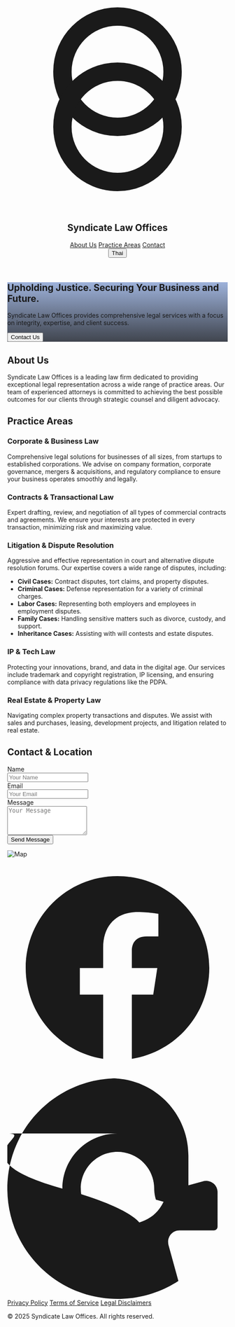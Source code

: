 <!DOCTYPE html>
<html lang="en"><head>
<meta charset="utf-8"/>
<meta charset="utf-8"/>
<link crossorigin="" href="https://fonts.gstatic.com/" rel="preconnect"/>
<link as="style" href="https://fonts.googleapis.com/css2?display=swap&amp;family=Inter:wght@400;500;700;900" onload="this.rel='stylesheet'" rel="stylesheet"/>
<title>Stitch Design</title>
<link href="data:image/x-icon;base64," rel="icon" type="image/x-icon"/>
<script src="https://cdn.tailwindcss.com?plugins=forms,container-queries"></script>
<script>
      tailwind.config = {
        darkMode: "class",
        theme: {
          extend: {
            colors: {
              primary: "#0d40a5",
              "background-light": "#f6f6f8",
              "background-dark": "#101622",
            },
            fontFamily: {
              display: ["Inter"],
            },
            borderRadius: {
              DEFAULT: "0.25rem",
              lg: "0.5rem",
              xl: "0.75rem",
              full: "9999px"
            },
          },
        },
      };
    </script>
</head>
<body class="font-display bg-background-light dark:bg-background-dark">
<div class="relative flex h-auto min-h-screen w-full flex-col overflow-x-hidden group/design-root">
<div class="layout-container flex h-full grow flex-col">
<header class="flex flex-col items-center justify-center whitespace-nowrap border-b border-background-light/10 dark:border-background-dark/10 px-10 py-4 bg-background-light dark:bg-background-dark sticky top-0 z-50 shadow-sm">
<div class="flex flex-col items-center gap-2 text-stone-800 dark:text-stone-200 w-full">
<div class="w-12 h-12 text-primary">
<svg fill="none" viewBox="0 0 48 48" xmlns="http://www.w3.org/2000/svg">
<path d="M24 30C30.6274 30 36 24.6274 36 18C36 11.3726 30.6274 6 24 6C17.3726 6 12 11.3726 12 18C12 24.6274 17.3726 30 24 30Z" stroke="currentColor" stroke-linecap="round" stroke-linejoin="round" stroke-width="4"></path>
<path d="M24 42C30.6274 42 36 36.6274 36 30C36 23.3726 30.6274 18 24 18C17.3726 18 12 23.3726 12 30C12 36.6274 17.3726 42 24 42Z" stroke="currentColor" stroke-linecap="round" stroke-linejoin="round" stroke-width="4"></path>
</svg>
</div>
<h2 class="text-xl font-bold tracking-tight text-stone-900 dark:text-white">Syndicate Law Offices</h2>
</div>
<nav class="hidden md:flex items-center gap-8 mt-4">
<a class="text-sm font-medium text-stone-600 dark:text-stone-300 hover:text-primary dark:hover:text-primary transition-colors" href="#">About Us</a>
<a class="text-sm font-medium text-stone-600 dark:text-stone-300 hover:text-primary dark:hover:text-primary transition-colors" href="#">Practice Areas</a>
<a class="text-sm font-medium text-stone-600 dark:text-stone-300 hover:text-primary dark:hover:text-primary transition-colors" href="#">Contact</a>
</nav>
<div class="flex items-center gap-4 absolute top-4 right-10">
<button class="flex min-w-[84px] cursor-pointer items-center justify-center overflow-hidden rounded-lg h-10 px-4 bg-background-light/80 dark:bg-background-dark/80 text-stone-700 dark:text-stone-300 text-sm font-bold border border-stone-200 dark:border-stone-700 hover:bg-stone-200 dark:hover:bg-stone-800 transition-colors">
<span class="truncate">Thai</span>
</button>
<div class="bg-center bg-no-repeat aspect-square bg-cover rounded-full size-10" style='background-image: url("https://lh3.googleusercontent.com/aida-public/AB6AXuB0KwRyVdjKnKBbAzR-YqOJy_MuEeUEhFU0zvRKfMYbXYeB6C2ddkgLrCI_NxuqawlKFx8hWPveSronhZc3aTD-e2obWWgnPYNyYRqiDwxdTtDdWagZ7CWam4uyYgaMW52_kapyfQvxTOybJwzJ7w2BsP-Nb3J7ApNUFnsRJk_nF85uWZbaI_SyYQyAoTnNX0gSnhZBTEgCQJxsde4OWH0BVOMMn65En_N_1SMKKFjV3kiCxdYHm2NoHWSaTT_08eDeWFixsBu_PPHY");'></div>
</div>
</header>
<main class="flex-1">
<section class="relative min-h-[60vh] flex items-center justify-center text-center text-white bg-cover bg-center" style='background-image: linear-gradient(rgba(13, 64, 165, 0.4), rgba(16, 22, 34, 0.8)), url("https://lh3.googleusercontent.com/aida-public/AB6AXuCthf3LMf7Yz0KhepgDp-LplVTJxrlfbDeeJdu-GVwHkpLdNTGiqPR7FYvpTLFPnFWFrFD1YH3GjQ_w0dm4jdPKiByOmqD3Vp8UOXHGldjpq8WFETQx7HSJlSLXRyGVHEibBf-btsg5SvEEj_xTDCOafcvlqB3Two-K38WB4QwguAkrSQJI6PbIf2FNZ5Y0jRde_pHLNfFxxXhX7VrS94zQ-pDV-u6vuThkzZGuJF2Qtmp13CgaLMYGWdHwCoRg4fnmc1S3l3GcQt5v");'>
<div class="max-w-4xl px-4">
<h1 class="text-4xl md:text-6xl font-black tracking-tighter">Upholding Justice. Securing Your Business and Future.</h1>
<p class="mt-4 text-lg md:text-xl max-w-2xl mx-auto text-stone-200">Syndicate Law Offices provides comprehensive legal services with a focus on integrity, expertise, and client success.</p>
<button class="mt-8 inline-flex items-center justify-center rounded-lg h-12 px-6 bg-primary text-white text-base font-bold tracking-wide hover:bg-primary/90 transition-colors shadow-lg">Contact Us</button>
</div>
</section>
<div class="max-w-5xl mx-auto px-4 sm:px-6 lg:px-8 py-16 sm:py-24">
<section class="mb-24 text-center" id="about">
<h2 class="text-3xl font-bold tracking-tight text-stone-900 dark:text-white sm:text-4xl">About Us</h2>
<p class="mt-6 max-w-3xl mx-auto text-lg leading-8 text-stone-600 dark:text-stone-400">Syndicate Law Offices is a leading law firm dedicated to providing exceptional legal representation across a wide range of practice areas. Our team of experienced attorneys is committed to achieving the best possible outcomes for our clients through strategic counsel and diligent advocacy.</p>
</section>
<section class="mb-24" id="practice-areas">
<h2 class="text-3xl font-bold tracking-tight text-stone-900 dark:text-white sm:text-4xl text-center">Practice Areas</h2>
<div class="mt-12 grid grid-cols-1 gap-12 sm:grid-cols-2 lg:grid-cols-1">
<div class="flex flex-col gap-6 p-6 rounded-xl bg-background-light/50 dark:bg-background-dark/50 shadow-sm">
<h3 class="text-xl font-semibold leading-7 text-stone-900 dark:text-white">Corporate &amp; Business Law</h3>
<p class="text-base leading-6 text-stone-600 dark:text-stone-400">Comprehensive legal solutions for businesses of all sizes, from startups to established corporations. We advise on company formation, corporate governance, mergers &amp; acquisitions, and regulatory compliance to ensure your business operates smoothly and legally.</p>
</div>
<div class="flex flex-col gap-6 p-6 rounded-xl bg-background-light/50 dark:bg-background-dark/50 shadow-sm">
<h3 class="text-xl font-semibold leading-7 text-stone-900 dark:text-white">Contracts &amp; Transactional Law</h3>
<p class="text-base leading-6 text-stone-600 dark:text-stone-400">Expert drafting, review, and negotiation of all types of commercial contracts and agreements. We ensure your interests are protected in every transaction, minimizing risk and maximizing value.</p>
</div>
<div class="flex flex-col gap-6 p-6 rounded-xl bg-background-light/50 dark:bg-background-dark/50 shadow-sm">
<h3 class="text-xl font-semibold leading-7 text-stone-900 dark:text-white">Litigation &amp; Dispute Resolution</h3>
<p class="text-base leading-6 text-stone-600 dark:text-stone-400">Aggressive and effective representation in court and alternative dispute resolution forums. Our expertise covers a wide range of disputes, including:</p>
<ul class="list-disc list-inside space-y-2 text-stone-600 dark:text-stone-400">
<li><strong>Civil Cases:</strong> Contract disputes, tort claims, and property disputes.</li>
<li><strong>Criminal Cases:</strong> Defense representation for a variety of criminal charges.</li>
<li><strong>Labor Cases:</strong> Representing both employers and employees in employment disputes.</li>
<li><strong>Family Cases:</strong> Handling sensitive matters such as divorce, custody, and support.</li>
<li><strong>Inheritance Cases:</strong> Assisting with will contests and estate disputes.</li>
</ul>
</div>
<div class="flex flex-col gap-6 p-6 rounded-xl bg-background-light/50 dark:bg-background-dark/50 shadow-sm">
<h3 class="text-xl font-semibold leading-7 text-stone-900 dark:text-white">IP &amp; Tech Law</h3>
<p class="text-base leading-6 text-stone-600 dark:text-stone-400">Protecting your innovations, brand, and data in the digital age. Our services include trademark and copyright registration, IP licensing, and ensuring compliance with data privacy regulations like the PDPA.</p>
</div>
<div class="flex flex-col gap-6 p-6 rounded-xl bg-background-light/50 dark:bg-background-dark/50 shadow-sm">
<h3 class="text-xl font-semibold leading-7 text-stone-900 dark:text-white">Real Estate &amp; Property Law</h3>
<p class="text-base leading-6 text-stone-600 dark:text-stone-400">Navigating complex property transactions and disputes. We assist with sales and purchases, leasing, development projects, and litigation related to real estate.</p>
</div>
</div>
</section>
<section id="contact">
<div class="grid grid-cols-1 md:grid-cols-2 gap-16 items-start">
<div>
<h2 class="text-3xl font-bold tracking-tight text-stone-900 dark:text-white sm:text-4xl">Contact &amp; Location</h2>
<form action="#" class="mt-8 space-y-6" method="POST">
<div>
<label class="block text-sm font-medium text-stone-700 dark:text-stone-300" for="name">Name</label>
<div class="mt-1">
<input autocomplete="name" class="form-input block w-full rounded-lg border-stone-300 dark:border-stone-700 bg-background-light/50 dark:bg-background-dark/50 shadow-sm focus:border-primary focus:ring-primary text-stone-900 dark:text-white placeholder-stone-400 dark:placeholder-stone-500" id="name" name="name" placeholder="Your Name" type="text"/>
</div>
</div>
<div>
<label class="block text-sm font-medium text-stone-700 dark:text-stone-300" for="email">Email</label>
<div class="mt-1">
<input autocomplete="email" class="form-input block w-full rounded-lg border-stone-300 dark:border-stone-700 bg-background-light/50 dark:bg-background-dark/50 shadow-sm focus:border-primary focus:ring-primary text-stone-900 dark:text-white placeholder-stone-400 dark:placeholder-stone-500" id="email" name="email" placeholder="Your Email" type="email"/>
</div>
</div>
<div>
<label class="block text-sm font-medium text-stone-700 dark:text-stone-300" for="message">Message</label>
<div class="mt-1">
<textarea class="form-textarea block w-full rounded-lg border-stone-300 dark:border-stone-700 bg-background-light/50 dark:bg-background-dark/50 shadow-sm focus:border-primary focus:ring-primary text-stone-900 dark:text-white placeholder-stone-400 dark:placeholder-stone-500" id="message" name="message" placeholder="Your Message" rows="4"></textarea>
</div>
</div>
<div>
<button class="inline-flex items-center justify-center rounded-lg h-12 px-6 bg-primary text-white text-base font-bold tracking-wide hover:bg-primary/90 transition-colors shadow-lg w-full" type="submit">Send Message</button>
</div>
</form>
</div>
<div class="w-full aspect-w-1 aspect-h-1 rounded-xl overflow-hidden mt-12 md:mt-0">
<img alt="Map" class="w-full h-full object-cover" src="https://lh3.googleusercontent.com/aida-public/AB6AXuAXoQsrsdtzP0eES8OB38sIZUosol9sXxd9Mkv_c8NUHyS-a4OL3dCUm7WZiQ_E1-T7MFo0C6Tr7PgNjHa0F_arIZqEiGrayUV9KZvRTgyaX9rbgNcpzKf88wXUfthHGP-r3wNwT0a-8yg3P4tZ5a8eQWSNxYDcDjTEPJPhigRHn11pIDxrsPwGEgvkInk2zBwRP8nj899hOjtFdjZMa2PfyivsLnd9oVItLU-l1yzZIU9wFZI-J6JFFv5EIHffyrq_9yRew8m_aI2k"/>
</div>
</div>
</section>
</div>
</main>
<footer class="bg-background-light/50 dark:bg-background-dark/50 border-t border-background-light/10 dark:border-background-dark/10">
<div class="max-w-7xl mx-auto py-12 px-4 sm:px-6 lg:px-8">
<div class="flex justify-center space-x-6 mb-8">
<a class="text-stone-500 dark:text-stone-400 hover:text-primary dark:hover:text-white" href="https://www.facebook.com/profile.php?id=61576550558611&amp;mibextid=wwXIfr&amp;mibextid=wwXIfr" target="_blank">
<svg class="h-6 w-6" fill="currentColor" viewBox="0 0 24 24" xmlns="http://www.w3.org/2000/svg">
<path d="M22 12c0-5.523-4.477-10-10-10S2 6.477 2 12c0 4.991 3.657 9.128 8.438 9.878v-6.987h-2.54V12h2.54V9.797c0-2.506 1.492-3.89 3.777-3.89 1.094 0 2.238.195 2.238.195v2.46h-1.26c-1.243 0-1.63.771-1.63 1.562V12h2.773l-.443 2.891h-2.33V21.878C18.343 21.128 22 16.991 22 12z"></path>
</svg>
</a>
<a class="text-stone-500 dark:text-stone-400 hover:text-primary dark:hover:text-white" href="#">
<svg class="h-6 w-6" fill="currentColor" viewBox="0 0 24 24" xmlns="http://www.w3.org/2000/svg">
<path d="M12 0C5.373 0 0 5.373 0 12s5.373 12 12 12c2.445 0 4.73-.72 6.633-1.957l-1.07-3.882c-.22-.796.333-1.614 1.173-1.614h3.764c.22 0 .4-.18.4-.4v-3.765c0-.84-.818-1.393-1.614-1.173l-3.882 1.07C16.73 15.28 14.445 16 12 16c-2.209 0-4-1.791-4-4s1.791-4 4-4c2.209 0 4 1.791 4 4 0 .418.064.821.182 1.202l1.637.45c.997.273 1.905-.443 1.905-1.464V8.4c0-4.639-3.761-8.4-8.4-8.4zm0 6c-3.314 0-6 2.686-6 6s2.686 6 6 6 6-2.686-6-6-2.686-6-6-6z"></path>
</svg>
</a>
</div>
<div class="flex justify-center space-x-6">
<a class="text-stone-500 dark:text-stone-400 hover:text-stone-900 dark:hover:text-white" href="#">Privacy Policy</a>
<a class="text-stone-500 dark:text-stone-400 hover:text-stone-900 dark:hover:text-white" href="#">Terms of Service</a>
<a class="text-stone-500 dark:text-stone-400 hover:text-stone-900 dark:hover:text-white" href="#">Legal Disclaimers</a>
</div>
<p class="mt-8 text-center text-base text-stone-500 dark:text-stone-400">© 2025 Syndicate Law Offices. All rights reserved.</p>
</div>
</footer>
</div>
</div>
</body></html>
